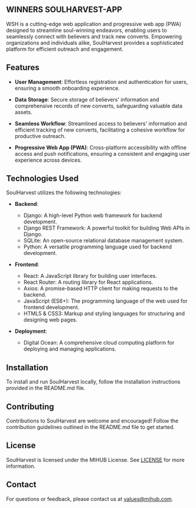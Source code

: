 ## WINNERS SOULHARVEST-APP

WSH is a cutting-edge web application and progressive web app (PWA) designed to streamline soul-winning endeavors, enabling users to seamlessly connect with believers and track new converts. Empowering organizations and individuals alike, SoulHarvest provides a sophisticated platform for efficient outreach and engagement.

## Features

- **User Management**: Effortless registration and authentication for users, ensuring a smooth onboarding experience.
  
- **Data Storage**: Secure storage of believers' information and comprehensive records of new converts, safeguarding valuable data assets.
  
- **Seamless Workflow**: Streamlined access to believers' information and efficient tracking of new converts, facilitating a cohesive workflow for productive outreach.
  
- **Progressive Web App (PWA)**: Cross-platform accessibility with offline access and push notifications, ensuring a consistent and engaging user experience across devices.

## Technologies Used

SoulHarvest utilizes the following technologies:

- **Backend**:
  - Django: A high-level Python web framework for backend development.
  - Django REST Framework: A powerful toolkit for building Web APIs in Django.
  - SQLite: An open-source relational database management system.
  - Python: A versatile programming language used for backend development.

- **Frontend**:
  - React: A JavaScript library for building user interfaces.
  - React Router: A routing library for React applications.
  - Axios: A promise-based HTTP client for making requests to the backend.
  - JavaScript (ES6+): The programming language of the web used for frontend development.
  - HTML5 & CSS3: Markup and styling languages for structuring and designing web pages.

- **Deployment**:

  - Digital Ocean: A comprehensive cloud computing platform for deploying and managing applications.

## Installation

To install and run SoulHarvest locally, follow the installation instructions provided in the README.md file.

## Contributing

Contributions to SoulHarvest are welcome and encouraged! Follow the contribution guidelines outlined in the README.md file to get started.

## License

SoulHarvest is licensed under the MIHUB License. See [LICENSE](LICENSE) for more information.

## Contact

For questions or feedback, please contact us at values@mihub.com.

